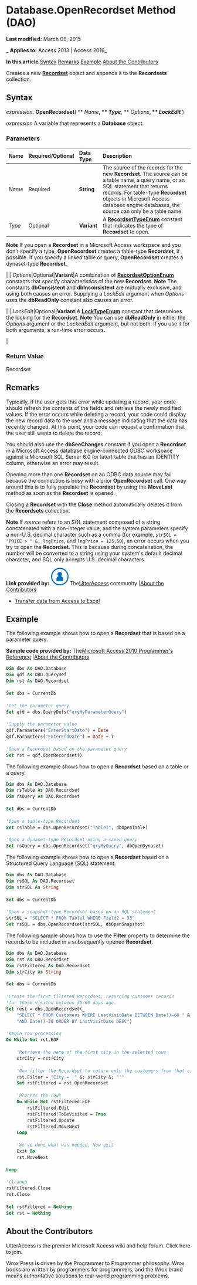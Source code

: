 
# Database.OpenRecordset Method (DAO)

 **Last modified:** March 09, 2015

 _ **Applies to:** Access 2013 | Access 2016_

 **In this article**
[Syntax](#sectionSection0)
[Remarks](#sectionSection1)
[Example](#sectionSection2)
[About the Contributors](#AboutContributors)


Creates a new  **[Recordset](9774232c-e6da-175b-fc7f-ed2ab7908fa0.md)** object and appends it to the **Recordsets** collection.

## Syntax
<a name="sectionSection0"> </a>

 _expression_. **OpenRecordset**( ** _Name_**, ** _Type_**, ** _Options_**, ** _LockEdit_** )

 _expression_ A variable that represents a **Database** object.


### Parameters



|**Name**|**Required/Optional**|**Data Type**|**Description**|
|:-----|:-----|:-----|:-----|
| _Name_|Required|**String**|The source of the records for the new  **Recordset**. The source can be a table name, a query name, or an SQL statement that returns records. For table-type **Recordset** objects in Microsoft Access database engine databases, the source can only be a table name.|
| _Type_|Optional|**Variant**|A  **[RecordsetTypeEnum](674020f3-bcf3-884d-1c6a-7db794a6606a.md)** constant that indicates the type of **Recordset** to open.
 **Note**  If you open a  **Recordset** in a Microsoft Access workspace and you don't specify a type, **OpenRecordset** creates a table-type **Recordset**, if possible. If you specify a linked table or query, **OpenRecordset** creates a dynaset-type **Recordset**.

|
| _Options_|Optional|**Variant**|A combination of  **[RecordsetOptionEnum](3a9d8664-dcb6-cb60-7cf6-e229eb699ef1.md)** constants that specify characteristics of the new **Recordset**.
 **Note**  The constants  **dbConsistent** and **dbInconsistent** are mutually exclusive, and using both causes an error. Supplying a _LockEdit_ argument when _Options_ uses the **dbReadOnly** constant also causes an error.

|
| _LockEdit_|Optional|**Variant**|A  **[LockTypeEnum](d40f984c-b37f-72f7-7b05-752f106b6029.md)** constant that determines the locking for the **Recordset**.
 **Note**  You can use  **dbReadOnly** in either the _Options_ argument or the _LockedEdit_ argument, but not both. If you use it for both arguments, a run-time error occurs.

|

### Return Value

Recordset


## Remarks
<a name="sectionSection1"> </a>

Typically, if the user gets this error while updating a record, your code should refresh the contents of the fields and retrieve the newly modified values. If the error occurs while deleting a record, your code could display the new record data to the user and a message indicating that the data has recently changed. At this point, your code can request a confirmation that the user still wants to delete the record.

You should also use the  **dbSeeChanges** constant if you open a **Recordset** in a Microsoft Access database engine-connected ODBC workspace against a Microsoft SQL Server 6.0 (or later) table that has an IDENTITY column, otherwise an error may result.

Opening more than one  **Recordset** on an ODBC data source may fail because the connection is busy with a prior **OpenRecordset** call. One way around this is to fully populate the **Recordset** by using the **MoveLast** method as soon as the **Recordset** is opened.

Closing a  **Recordset** with the **[Close](9b1a77cb-da12-24d6-892f-a56be103d51d.md)** method automatically deletes it from the **Recordsets** collection.




 **Note**  If  _source_ refers to an SQL statement composed of a string concatenated with a non-integer value, and the system parameters specify a non-U.S. decimal character such as a comma (for example, `strSQL = "PRICE > " &; lngPrice`, and  `lngPrice = 125,50`), an error occurs when you try to open the  **Recordset**. This is because during concatenation, the number will be converted to a string using your system's default decimal character, and SQL only accepts U.S. decimal characters.

 **Link provided by:**
![Community Member Icon](images/8b9774c4-6c97-470e-b3a2-56d8f786444c.png) The[UtterAccess](http://www.utteraccess.com) community |[About the Contributors](#AboutContributors)


- [Transfer data from Access to Excel](http://www.utteraccess.com/forum/Transfer-data-Access-Ex-t1672619.mdl)
    

## Example
<a name="sectionSection2"> </a>

The following example shows how to open a  **Recordset** that is based on a parameter query.

 **Sample code provided by:** The[Microsoft Access 2010 Programmer's Reference](http://www.wrox.com/WileyCDA/WroxTitle/Access-2010-Programmer-s-Reference.productCd-0470591668.mdl) |[About the Contributors](#AboutContributors)




```vb
Dim dbs As DAO.Database
Dim qdf As DAO.QueryDef
Dim rst As DAO.Recordset

Set dbs = CurrentDb

'Get the parameter query
Set qfd = dbs.QueryDefs("qryMyParameterQuery")

'Supply the parameter value
qdf.Parameters("EnterStartDate") = Date
qdf.Parameters("EnterEndDate") = Date + 7

'Open a Recordset based on the parameter query
Set rst = qdf.OpenRecordset()
```

The following example shows how to open a  **Recordset** based on a table or a query.




```vb
Dim dbs As DAO.Database
Dim rsTable As DAO.Recordset
Dim rsQuery As DAO.Recordset

Set dbs = CurrentDb

'Open a table-type Recordset
Set rsTable = dbs.OpenRecordset("Table1", dbOpenTable)

'Open a dynaset-type Recordset using a saved query
Set rsQuery = dbs.OpenRecordset("qryMyQuery", dbOpenDynaset)
```

The following example shows how to open a  **Recordset** based on a Structured Query Language (SQL) statement.




```vb
Dim dbs As DAO.Database
Dim rsSQL As DAO.Recordset
Dim strSQL As String

Set dbs = CurrentDb

'Open a snapshot-type Recordset based on an SQL statement
strSQL = "SELECT * FROM Table1 WHERE Field2 = 33"
Set rsSQL = dbs.OpenRecordset(strSQL, dbOpenSnapshot)
```

The following sample shows how to use the  **Filter** property to determine the records to be included in a subsequently opened **Recordset**.




```vb
Dim dbs As DAO.Database
Dim rst As DAO.Recordset
Dim rstFiltered As DAO.Recordset
Dim strCity As String

Set dbs = CurrentDb

'Create the first filtered Recordset, returning customer records
'for those visited between 30-60 days ago.
Set rest = dbs.OpenRecordset(_ 
    "SELECT * FROM Customers WHERE LastVisitDate BETWEEN Date()-60 " &; _
    "AND Date()-30 ORDER BY LastVisitDate DESC")

'Begin row processing
Do While Not rst.EOF
    
    'Retrieve the name of the first city in the selected rows
    strCity = rst!City

    'Now filter the Recordset to return only the customers from that city
    rst.Filter = "City = '" &; strCity &; "'"
    Set rstFiltered = rst.OpenRecordset

    'Process the rows
    Do While Not rstFiltered.EOF
        rstFiltered.Edit
        rstFiltered!ToBeVisited = True
        rstFiltered.Update
        rstFiltered.MoveNext
    Loop

    'We've done what was needed. Now exit
    Exit Do
    rst.MoveNext
   
Loop

'Cleanup
rstFiltered.Close
rst.Close

Set rstFiltered = Nothing
Set rst = Nothing
```


## About the Contributors
<a name="AboutContributors"> </a>

UtterAccess is the premier Microsoft Access wiki and help forum. Click here to join. 

Wrox Press is driven by the Programmer to Programmer philosophy. Wrox books are written by programmers for programmers, and the Wrox brand means authoritative solutions to real-world programming problems. 



